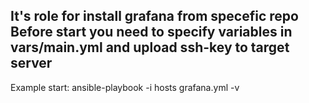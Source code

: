 It's role for install grafana from specefic repo
Before start you need to specify variables in vars/main.yml and upload ssh-key to target server
---
Example start:
ansible-playbook -i hosts grafana.yml -v